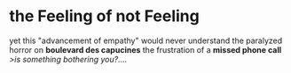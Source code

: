 # the Feeling of not Feeling 

yet this "advancement of empathy"
would never understand the paralyzed horror on **boulevard des capucines**
the frustration of a **missed phone call**
*>is something bothering you?....*
